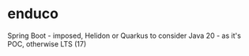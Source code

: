 # enduco
Spring Boot - imposed, Helidon or Quarkus to consider
Java 20 - as it's POC, otherwise LTS (17)